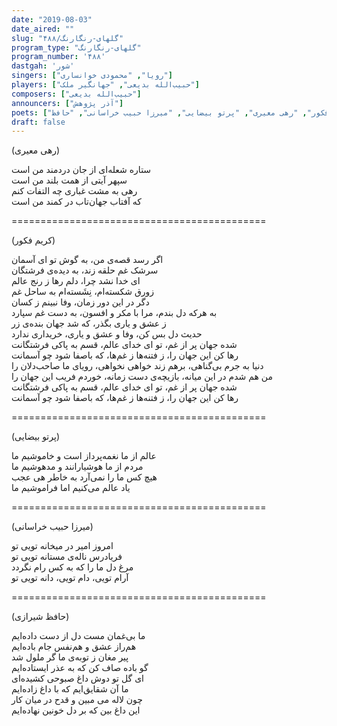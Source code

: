 ```yaml
---
date: "2019-08-03"
date_aired: ""
slug: "گلهای-رنگارنگ/۴۸۸"
program_type: "گلهای-رنگارنگ"
program_number: '۴۸۸'
dastgah: 'شور'
singers: ["رویا", "محمودی خوانساری"]
players: ["حبیب‌الله بدیعی", "جهانگیر ملک"]
composers: ["حبیب‌الله بدیعی"]
announcers: ["آذر پژوهش"]
poets: ["کریم فکور", "رهی معیری", "پرتو بیضایی", "میرزا حبیب خراسانی", "حافظ"]
draft: false
---
```


(رهی معیری)  

ستاره شعله‌ای از جان دردمند من است  
سپهر آیتی از همت بلند من است  
رهی به مشت غباری چه التفات كنم  
كه آفتاب جهان‌تاب در كمند من است  

============================================  

(کریم فکور)  

اگر رسد قصه‌ی من، به گوش تو ای آسمان  
سرشک غم حلقه زند، به دیده‌ی فرشتگان  
ای خدا نشد چرا، دلم رها ز رنج عالم  
زورق شکسته‌ام، نِشَسته‌ام به ساحل غم  
دگر در این دور زمان، وفا نبینم ز كسان  
به هركه دل بندم، مرا با مكر و افسون، به دست غم سپارد  
ز عشق و یاری بگذر، که شد جهان بنده‌ی زر  
حدیث دل بس کن، وفا و عشق و یاری، خریداری ندارد  
شده جهان پر از غم، تو ای خدای عالم، قسم به پاکی فرشتگانت  
رها کن این جهان را، ز فتنه‌ها ز غم‌ها، که باصفا شود چو آسمانت  
دنیا به جرم بی‌گناهی، برهم زند خواهی نخواهی، رویای ما صاحب‌دلان را  
من هم شدم در این میانه، بازیچه‌ی دست زمانه، خوردم فریب این جهان را  
شده جهان پر از غم، تو ای خدای عالم، قسم به پاکی فرشتگانت  
رها كن این جهان را، ز فتنه‌ها ز غم‌ها، که باصفا شود چو آسمانت  

============================================  

(پرتو بیضایی)  

عالم از ما نغمه‌پرداز است و خاموشیم ما  
مردم از ما هوشیارانند و مدهوشیم ما  
هیچ کس ما را نمی‌آرد به خاطر هی عجب  
یاد عالم می‌کنیم اما فراموشیم ما  

============================================  

(میرزا حبیب خراسانی)  

امروز امیر در میخانه تویی تو  
فریادرس ناله‌ی مستانه تویی تو  
مرغ دل ما را كه به كس رام نگردد  
آرام تویی، دام تویی، دانه تویی تو  

============================================  

(حافظ شیرازی)  

ما بی‌غمان مست دل از دست داده‌ایم  
هم‌راز عشق و هم‌نفس جام باده‌ایم  
پیر مغان ز توبه‌ی ما گر ملول شد  
گو باده صاف کن که به عذر ایستاده‌ایم  
ای گل تو دوش داغ صبوحی کشیده‌ای  
ما آن شقایق‌ایم كه با داغ زاده‌ایم  
چون لاله می مبین و قدح در میان کار  
این داغ بین که بر دل خونین نهاده‌ایم  
